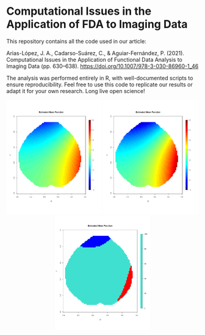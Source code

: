 # Computational Issues in the Application of FDA to Imaging Data

This repository contains all the code used in our article:

Arias-López, J. A., Cadarso-Suárez, C., & Aguiar-Fernández, P. (2021). Computational Issues in the Application of Functional Data Analysis to Imaging Data (pp. 630–638). https://doi.org/10.1007/978-3-030-86960-1_46

The analysis was performed entirely in R, with well-documented scripts to ensure reproducibility. Feel free to use this code to replicate our results or adapt it for your own research. Long live open science! 

<div align="center">
<img src="Figures/EMF1.png" width="250"/> <img src="Figures/EMF2.png" width="250"/> <img src="Figures/differences.png" width="250"/>
</div>